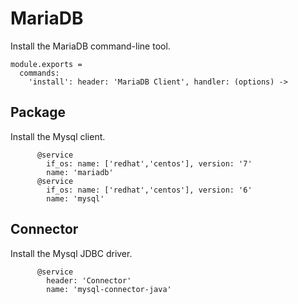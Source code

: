 
# MariaDB

Install the MariaDB command-line tool.

    module.exports =
      commands:
        'install': header: 'MariaDB Client', handler: (options) ->

## Package

Install the Mysql client.

          @service
            if_os: name: ['redhat','centos'], version: '7'
            name: 'mariadb'
          @service
            if_os: name: ['redhat','centos'], version: '6'
            name: 'mysql'

## Connector

Install the Mysql JDBC driver.

          @service
            header: 'Connector'
            name: 'mysql-connector-java'
